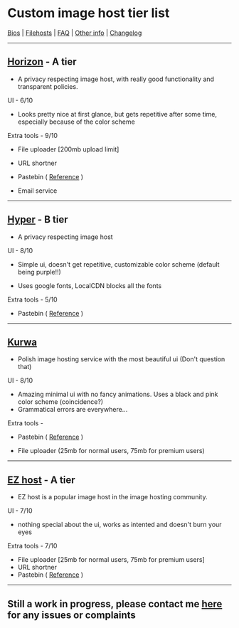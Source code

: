# **Custom image host tier list**

[Bios](bios.md) | [Filehosts](filehosts.md) | [FAQ](faq.md) | [Other info](other_things.md) | [Changelog](changelog.md)

---

## [Horizon](https://horizon.pics) - A tier

- A privacy respecting image host, with really good functionality and transparent policies.

UI - 6/10

- Looks pretty nice at first glance, but gets repetitive after some time, especially because of the color scheme

Extra tools - 9/10

- File uploader [200mb upload limit]
  
- URL shortner
  
- Pastebin ( [Reference](https://bin.sussy.one/‌‌⁠‌‍‌​⁠‍‌‌​‌‌​‌⁠‍​​) )
  
- Email service
  

---

## [Hyper](https://hyper.pics) - B tier

- A privacy respecting image host

UI - 8/10

- Simple ui, doesn't get repetitive, customizable color scheme (default being purple!!)
  
- Uses google fonts, LocalCDN blocks all the fonts
  

Extra tools - 5/10

- Pastebin ( [Reference](https://hyper.pics/p/kCyvcqtGVFQA) )

---

## [Kurwa](https://kurwa.club)

- Polish image hosting service with the most beautiful ui (Don't question that)

UI - 8/10

- Amazing minimal ui with no fancy animations. Uses a black and pink color scheme (coincidence?)
- Grammatical errors are everywhere...

Extra tools -

- Pastebin ( [Reference](https://kurwa.club/p/SAXu2) )
  
- File uploader (25mb for normal users, 75mb for premium users)
  

---

## [EZ host](https://e-z.host) - A tier

- EZ host is a popular image host in the image hosting community.

UI - 7/10

- nothing special about the ui, works as intented and doesn't burn your eyes

Extra tools - 7/10

- File uploader [25mb for normal users, 75mb for premium users]
- URL shortner
- Pastebin ( [Reference](https://sussy.amongware.net/p/download/2da976b894) )

---

## **Still a work in progress, please contact me [here](other_things.md) for any issues or complaints**
